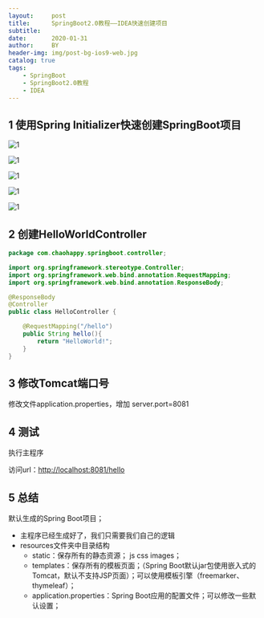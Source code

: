 ```yaml
---
layout:     post
title:      SpringBoot2.0教程——IDEA快速创建项目
subtitle:   
date:       2020-01-31
author:     BY
header-img: img/post-bg-ios9-web.jpg
catalog: true
tags:
    - SpringBoot
    - SpringBoot2.0教程
    - IDEA
---
```


## 1  使用Spring Initializer快速创建SpringBoot项目

![1](https://chaohappy.github.io/images/SpringBoot-学习/IDEA快速创建项目/1.png)

![1](https://chaohappy.github.io/images/SpringBoot-学习/IDEA快速创建项目/2.png)

![1](https://chaohappy.github.io/images/SpringBoot-学习/IDEA快速创建项目/3.png)

![1](https://chaohappy.github.io/images/SpringBoot-学习/IDEA快速创建项目/4.png)

![1](https://chaohappy.github.io/images/SpringBoot-学习/IDEA快速创建项目/5.png)

## 2 创建HelloWorldController

```java
package com.chaohappy.springboot.controller;

import org.springframework.stereotype.Controller;
import org.springframework.web.bind.annotation.RequestMapping;
import org.springframework.web.bind.annotation.ResponseBody;

@ResponseBody
@Controller
public class HelloController {

    @RequestMapping("/hello")
    public String hello(){
        return "HelloWorld!";
    }
}

```



## 3 修改Tomcat端口号

修改文件application.properties，增加 server.port=8081

## 4 测试

执行主程序

访问url：<http://localhost:8081/hello> 

## 5 总结

默认生成的Spring Boot项目；

- 主程序已经生成好了，我们只需要我们自己的逻辑
- resources文件夹中目录结构
  - static：保存所有的静态资源； js css  images；
  - templates：保存所有的模板页面；（Spring Boot默认jar包使用嵌入式的Tomcat，默认不支持JSP页面）；可以使用模板引擎（freemarker、thymeleaf）；
  - application.properties：Spring Boot应用的配置文件；可以修改一些默认设置；



